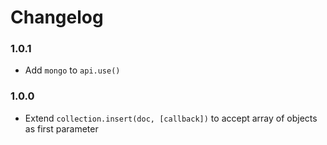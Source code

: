 Changelog
=========

### 1.0.1

* Add `mongo` to `api.use()`

### 1.0.0

* Extend `collection.insert(doc, [callback])` to accept array of objects as first parameter
